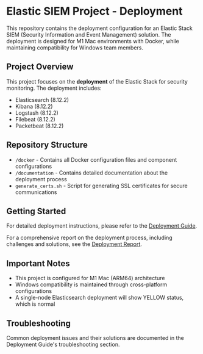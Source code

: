 # Elastic SIEM Project - Deployment

This repository contains the deployment configuration for an Elastic Stack SIEM (Security Information and Event Management) solution. The deployment is designed for M1 Mac environments with Docker, while maintaining compatibility for Windows team members.

## Project Overview

This project focuses on the **deployment** of the Elastic Stack for security monitoring. The deployment includes:

- Elasticsearch (8.12.2)
- Kibana (8.12.2)
- Logstash (8.12.2)
- Filebeat (8.12.2)
- Packetbeat (8.12.2)

## Repository Structure

- `/docker` - Contains all Docker configuration files and component configurations
- `/documentation` - Contains detailed documentation about the deployment process
- `generate_certs.sh` - Script for generating SSL certificates for secure communications

## Getting Started

For detailed deployment instructions, please refer to the [Deployment Guide](docker/DEPLOYMENT.md).

For a comprehensive report on the deployment process, including challenges and solutions, see the [Deployment Report](documentation/comprehensive_deployment_report.md).

## Important Notes

- This project is configured for M1 Mac (ARM64) architecture
- Windows compatibility is maintained through cross-platform configurations
- A single-node Elasticsearch deployment will show YELLOW status, which is normal

## Troubleshooting

Common deployment issues and their solutions are documented in the Deployment Guide's troubleshooting section.
